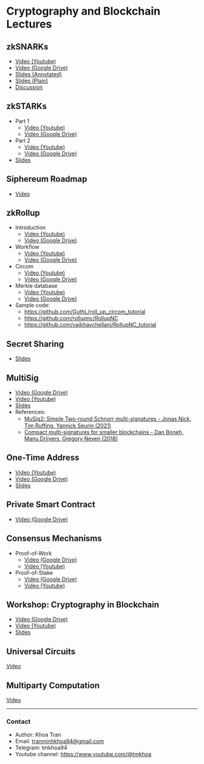 # Cryptography and Blockchain Lectures

## zkSNARKs

- [Video (Youtube)](https://youtu.be/8SrJSU_u7O8)
- [Video (Google Drive)](https://drive.google.com/file/d/1FuKCbRmltoXCMjQGnbh9HKlkP5ZOAj8F/view?usp=share_link)
- [Slides (Annotated)](https://drive.google.com/file/d/115MD9L0GYIHO5McjNlXzlcHeqRCgRtTR/view?usp=sharing)
- [Slides (Plain)](https://drive.google.com/file/d/13My-YMadnx6Z2NiWTkcjbnZ1AlXgIHMi/view?usp=sharing)
- [Discussion](https://drive.google.com/file/d/1kk1LGM1e2xuBkZC3vljS6P-fVGuHyuq4/view?usp=share_link)

## zkSTARKs

- Part 1
    - [Video (Youtube)](https://youtu.be/HTQxNR_vKWw)
    - [Video (Google Drive)](https://drive.google.com/file/d/1BPGMZRpA4DyRdIIJPyN8Jc_H1bRNUBsB/view?usp=share_link)
- Part 2
    - [Video (Youtube)](https://youtu.be/nusZ8ffU4HE)
    - [Video (Google Drive)](https://drive.google.com/file/d/1CNQLbF49LnmvwBeDp6P1tqVqm9SEW6Mr/view?usp=sharing)
- [Slides](https://starkware.co/stark-101/)

## Siphereum Roadmap

- [Video](https://drive.google.com/file/d/1nZmGDbwdm3XBjPTtpIQpXRIbSDogw-1_/view?usp=sharing)

## zkRollup
- Introduction
    - [Video (Youtube)](https://youtu.be/BllQf19RQZI)
    - [Video (Google Drive)](https://drive.google.com/file/d/1172kt7DFTWIqc8buidc3Pp21mPslk1fV/view?usp=share_link)
- Workflow
    - [Video (Youtube)](https://youtu.be/0YwfVr8IpVI)
    - [Video (Google Drive)](https://drive.google.com/file/d/1YtCDwNL5KgRGSBXMG9-7sbW4OO6xRBHA/view?usp=sharing)
- Circom
    - [Video (Youtube)](https://youtu.be/fJKumZyZjGU)
    - [Video (Google Drive)](https://drive.google.com/file/d/1McLCIKHUBdQZUV4x8_gfzO-OPHpB8doU/view?usp=sharing)
- Merkle database
    - [Video (Youtube)](https://youtu.be/CMk_mmjFSV8)
    - [Video (Google Drive)](https://drive.google.com/file/d/14CLyPWtKm7pMDh192xPt69pRVSj0hQlC/view?usp=sharing)
- Sample code:
    - https://github.com/GuthL/roll_up_circom_tutorial
    - https://github.com/rollupnc/RollupNC
    - https://github.com/vaibhavchellani/RollupNC_tutorial


## Secret Sharing
- [Slides](https://drive.google.com/file/d/11H2X6kgKXE0jtRIQzdTWNFf8cTxhXu3D/view?usp=sharing)

## MultiSig

- [Video (Google Drive)](https://drive.google.com/file/d/13uujs_GTMDnHShvCJOKKB_dm_nKbCVFV/view?usp=sharing)
- [Video (Youtube)](https://youtu.be/1gOlJeZC-28)
- [Slides](https://drive.google.com/file/d/10nHpBoCC46NxrGwynuJGhDowEoOkvrpL/view?usp=sharing)
- References:
    - [MuSig2꞉ Simple Two-round Schnorr multi-signatures - Jonas Nick, Tim Ruffing, Yannick Seurin (2021)](https://drive.google.com/file/d/11JhidzSao33T-mKSDBYqMZ1b0kva018Z/view?usp=sharing)
    - [Compact multi-signatures for smaller blockchains - Dan Boneh, Manu Drijvers, Gregory Neven (2018)](https://drive.google.com/file/d/10oIijpSlUpIWeK3gSdoFiMa5StwGqJ8M/view?usp=sharing)


## One-Time Address

- [Video (Youtube)](https://youtu.be/JxzwiN1IAwk)
- [Video (Google Drive)](https://drive.google.com/file/d/1MDPmVw7i48BHsIf8--U9mfZygTLdKcbt/view?usp=sharing)
- [Slides](https://drive.google.com/file/d/10qqpB46kl5qi35jODvEpm9N1mpdXJGcg/view?usp=sharing)

## Private Smart Contract
- [Video (Google Drive)](https://drive.google.com/file/d/15K3Tvcm3ad7BIAeEiAfmkaQ-lItadu8N/view?usp=sharing)

## Consensus Mechanisms

- Proof-of-Work
    - [Video (Google Drive)](https://drive.google.com/file/d/17-k7CLqRMoTGIaeWhU7P8LzdQQNkKIRt/view?usp=sharing)
    - [Video (Youtube)](https://youtu.be/OVIll8EK8-4)
- Proof-of-Stake
    - [Video (Google Drive)](https://drive.google.com/file/d/17vrypxLmNPojCy04S8rL4eDVHX4hFZp-/view?usp=sharing)
    - [Video (Youtube)](https://youtu.be/D6VAYI5BJdA)

## Workshop: Cryptography in Blockchain

- [Video (Google Drive)](https://drive.google.com/file/d/1hfKN7lkFYzwIDiAa1J1CsftKt2Vk72Fj/view?usp=share_link)
- [Video (Youtube)](https://youtu.be/xXE5o69z27I)
- [Slides](https://drive.google.com/file/d/10qcVE26-TMEJbhpGr_c0HHltNx4_mrU8/view?usp=sharing)

## Universal Circuits

[Video](https://drive.google.com/file/d/1sSN2Bs163GpXGJONWRhpG6lhueE_GJfi/view?usp=sharing)

## Multiparty Computation

[Video](https://drive.google.com/file/d/1oU3nYXtzTw2bq_FHnZEslHktG49PUdVs/view)

---
### Contact
- Author: Khoa Tran
- Email: tranminhkhoa94@gmail.com
- Telegram: tmkhoa94
- Youtube channel: https://www.youtube.com/@tmkhoa
